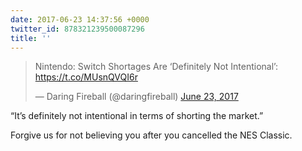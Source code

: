 ```yaml
---
date: 2017-06-23 14:37:56 +0000
twitter_id: 878321239500087296
title: ''
---
```


<blockquote class="twitter-tweet"><p lang="en" dir="ltr">Nintendo: Switch Shortages Are ‘Definitely Not Intentional’: <a href="https://t.co/MUsnQVQI6r">https://t.co/MUsnQVQI6r</a></p>&mdash; Daring Fireball (@daringfireball) <a href="https://twitter.com/daringfireball/status/878311701925564416?ref_src=twsrc%5Etfw">June 23, 2017</a></blockquote>
<script async src="https://platform.twitter.com/widgets.js" charset="utf-8"></script>

“It’s definitely not intentional in terms of shorting the market.”

Forgive us for not believing you after you cancelled the NES Classic.
